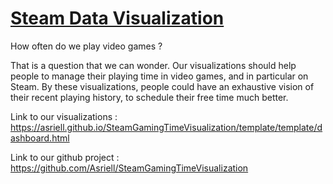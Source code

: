 # [Steam Data Visualization](https://asriell.github.io/SteamGamingTimeVisualization/template/template/dashboard.html) 

How often do we play video games ?

That is a question that we can wonder. Our visualizations should help people to manage their playing time in video games, and in particular on Steam. By these visualizations, people could have an exhaustive vision of their recent playing history, to schedule their free time much better.

Link to our visualizations : https://asriell.github.io/SteamGamingTimeVisualization/template/template/dashboard.html

Link to our github project : https://github.com/Asriell/SteamGamingTimeVisualization


